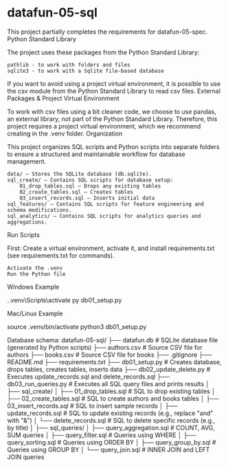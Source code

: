 # datafun-05-sql

This project partially completes the requirements for datafun-05-spec.
Python Standard Library

The project uses these packages from the Python Standard Library:

    pathlib - to work with folders and files
    sqlite3 - to work with a Sqlite file-based database

If you want to avoid using a project virtual environment, it is possible to use the csv module from the Python Standard Library to read csv files.
External Packages & Project Virtual Environment

To work with csv files using a bit cleaner code, we choose to use pandas, an external library, not part of the Python Standard Library. Therefore, this project requires a project virtual environment, which we recommend creating in the .venv folder.
Organization

This project organizes SQL scripts and Python scripts into separate folders to ensure a structured and maintainable workflow for database management.

    data/ – Stores the SQLite database (db.sqlite).
    sql_create/ – Contains SQL scripts for database setup:
        01_drop_tables.sql – Drops any existing tables
        02_create_tables.sql – Creates tables
        03_insert_records.sql – Inserts initial data
    sql_features/ – Contains SQL scripts for feature engineering and schema modifications.
    sql_analytics/ – Contains SQL scripts for analytics queries and aggregations.

Run Scripts

First: Create a virtual environment, activate it, and install requirements.txt (see requirements.txt for commands).

    Activate the .venv
    Run the Python file

Windows Example

.\.venv\Scripts\activate
py db01_setup.py

Mac/Linux Example

source .venv/bin/activate
python3 db01_setup.py



Database schema:
datafun-05-sql/
├── datafun.db                 # SQLite database file (generated by Python scripts)
├── authors.csv                # Source CSV file for authors
├── books.csv                  # Source CSV file for books
├── .gitignore
├── README.md
├── requirements.txt
├── db01_setup.py             # Creates database, drops tables, creates tables, inserts data
├── db02_update_delete.py     # Executes update_records.sql and delete_records.sql
├── db03_run_queries.py       # Executes all SQL query files and prints results
│
├── sql_create/
│   ├── 01_drop_tables.sql    # SQL to drop existing tables
│   ├── 02_create_tables.sql  # SQL to create authors and books tables
│   ├── 03_insert_records.sql # SQL to insert sample records
│   ├── update_records.sql    # SQL to update existing records (e.g., replace "and" with "&")
│   └── delete_records.sql    # SQL to delete specific records (e.g., by title)
│
├── sql_queries/
│   ├── query_aggregation.sql # COUNT, AVG, SUM queries
│   ├── query_filter.sql      # Queries using WHERE
│   ├── query_sorting.sql     # Queries using ORDER BY
│   ├── query_group_by.sql    # Queries using GROUP BY
│   └── query_join.sql        # INNER JOIN and LEFT JOIN queries

